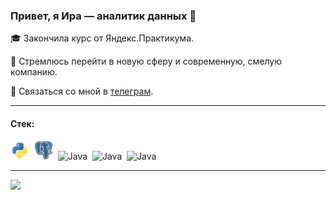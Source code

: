 ### Привет, я Ира — аналитик данных 👋

🎓 Закончила курс от Яндекс.Практикума. 

🚀 Стремлюсь перейти в новую сферу и современную, смелую компанию.

💬 Связаться со мной в [телеграм](t.me/irashtelm).

---

#### Стек: 
<!-- иконки стека -->
<div>
  <img src="https://github.com/devicons/devicon/blob/1119b9f84c0290e0f0b38982099a2bd027a48bf1/icons/python/python-original.svg" title="Java" alt="Java" height="30"/>&nbsp;
  <img src="https://github.com/devicons/devicon/blob/1119b9f84c0290e0f0b38982099a2bd027a48bf1/icons/postgresql/postgresql-original.svg" title="Java" alt="Java" height="30"/>&nbsp;
  <img src="https://www.svgrepo.com/show/354428/tableau-icon.svg" title="Java" alt="Java" height="30"/>&nbsp;
  <img src="https://www.svgrepo.com/show/373589/excel.svg" title="Java" alt="Java" height="30"/>&nbsp;
  <img src="https://upload.wikimedia.org/wikipedia/commons/d/d0/Google_Colaboratory_SVG_Logo.svg" title="Java" alt="Java" height="30"/>&nbsp;   
</div>

---

<!-- гифка -->
<div align="left">
  <img src="https://media.giphy.com/media/4bAEIAB84zPwc/giphy.gif" width="300"/>
</div>

<!-- счётчик просмотров -->
<img src="https://komarev.com/ghpvc/?username=irashtelm&style=flat-square&color=blue" alt=""/>
